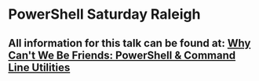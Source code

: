 # PowerShell Saturday Raleigh

## All information for this talk can be found at: [Why Can't We Be Friends: PowerShell & Command Line Utilities](https://github.com/ryan-leap/PsSaturday)